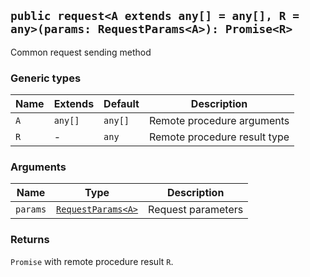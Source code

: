 ## `public request<A extends any[] = any[], R = any>(params: RequestParams<A>): Promise<R>`

Common request sending method

### Generic types

| Name | Extends | Default | Description                  |
| ---- | ------- | ------- | ---------------------------- |
| `A`  | `any[]` | `any[]` | Remote procedure arguments   |
| `R`  | -       | `any`   | Remote procedure result type |

### Arguments

| Name     | Type                                                           | Description        |
| -------- | -------------------------------------------------------------- | ------------------ |
| `params` | [`RequestParams<A>`](#/api/electron-rpc-client/request-params) | Request parameters |

### Returns

`Promise` with remote procedure result `R`.
